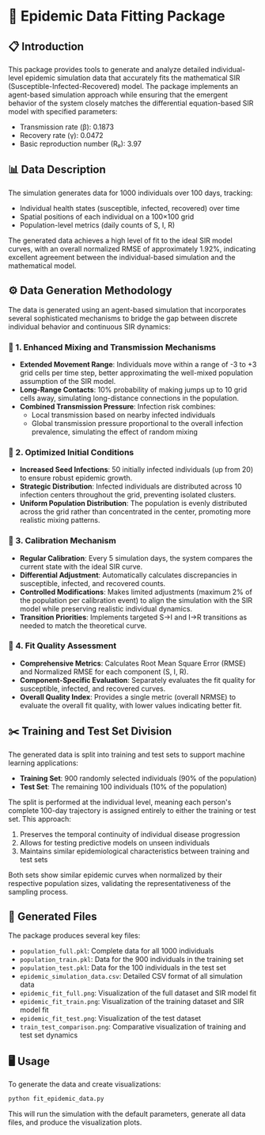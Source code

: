 # 🔬 Epidemic Data Fitting Package

## 📋 Introduction

This package provides tools to generate and analyze detailed individual-level epidemic simulation data that accurately fits the mathematical SIR (Susceptible-Infected-Recovered) model. The package implements an agent-based simulation approach while ensuring that the emergent behavior of the system closely matches the differential equation-based SIR model with specified parameters:

- Transmission rate (β): 0.1873
- Recovery rate (γ): 0.0472
- Basic reproduction number (R₀): 3.97

## 📊 Data Description

The simulation generates data for 1000 individuals over 100 days, tracking:

- Individual health states (susceptible, infected, recovered) over time
- Spatial positions of each individual on a 100×100 grid
- Population-level metrics (daily counts of S, I, R)

The generated data achieves a high level of fit to the ideal SIR model curves, with an overall normalized RMSE of approximately 1.92%, indicating excellent agreement between the individual-based simulation and the mathematical model.

## ⚙️ Data Generation Methodology

The data is generated using an agent-based simulation that incorporates several sophisticated mechanisms to bridge the gap between discrete individual behavior and continuous SIR dynamics:

### 🔄 1. Enhanced Mixing and Transmission Mechanisms

- **Extended Movement Range**: Individuals move within a range of -3 to +3 grid cells per time step, better approximating the well-mixed population assumption of the SIR model.
- **Long-Range Contacts**: 10% probability of making jumps up to 10 grid cells away, simulating long-distance connections in the population.
- **Combined Transmission Pressure**: Infection risk combines:
  - Local transmission based on nearby infected individuals
  - Global transmission pressure proportional to the overall infection prevalence, simulating the effect of random mixing

### 🚀 2. Optimized Initial Conditions

- **Increased Seed Infections**: 50 initially infected individuals (up from 20) to ensure robust epidemic growth.
- **Strategic Distribution**: Infected individuals are distributed across 10 infection centers throughout the grid, preventing isolated clusters.
- **Uniform Population Distribution**: The population is evenly distributed across the grid rather than concentrated in the center, promoting more realistic mixing patterns.

### 🔧 3. Calibration Mechanism

- **Regular Calibration**: Every 5 simulation days, the system compares the current state with the ideal SIR curve.
- **Differential Adjustment**: Automatically calculates discrepancies in susceptible, infected, and recovered counts.
- **Controlled Modifications**: Makes limited adjustments (maximum 2% of the population per calibration event) to align the simulation with the SIR model while preserving realistic individual dynamics.
- **Transition Priorities**: Implements targeted S→I and I→R transitions as needed to match the theoretical curve.

### 📏 4. Fit Quality Assessment

- **Comprehensive Metrics**: Calculates Root Mean Square Error (RMSE) and Normalized RMSE for each component (S, I, R).
- **Component-Specific Evaluation**: Separately evaluates the fit quality for susceptible, infected, and recovered curves.
- **Overall Quality Index**: Provides a single metric (overall NRMSE) to evaluate the overall fit quality, with lower values indicating better fit.

## ✂️ Training and Test Set Division

The generated data is split into training and test sets to support machine learning applications:

- **Training Set**: 900 randomly selected individuals (90% of the population)
- **Test Set**: The remaining 100 individuals (10% of the population)

The split is performed at the individual level, meaning each person's complete 100-day trajectory is assigned entirely to either the training or test set. This approach:

1. Preserves the temporal continuity of individual disease progression
2. Allows for testing predictive models on unseen individuals
3. Maintains similar epidemiological characteristics between training and test sets

Both sets show similar epidemic curves when normalized by their respective population sizes, validating the representativeness of the sampling process.

## 📁 Generated Files

The package produces several key files:

- `population_full.pkl`: Complete data for all 1000 individuals
- `population_train.pkl`: Data for the 900 individuals in the training set
- `population_test.pkl`: Data for the 100 individuals in the test set
- `epidemic_simulation_data.csv`: Detailed CSV format of all simulation data
- `epidemic_fit_full.png`: Visualization of the full dataset and SIR model fit
- `epidemic_fit_train.png`: Visualization of the training dataset and SIR model fit
- `epidemic_fit_test.png`: Visualization of the test dataset
- `train_test_comparison.png`: Comparative visualization of training and test set dynamics

## 🖥️ Usage

To generate the data and create visualizations:

```python
python fit_epidemic_data.py
```

This will run the simulation with the default parameters, generate all data files, and produce the visualization plots. 
